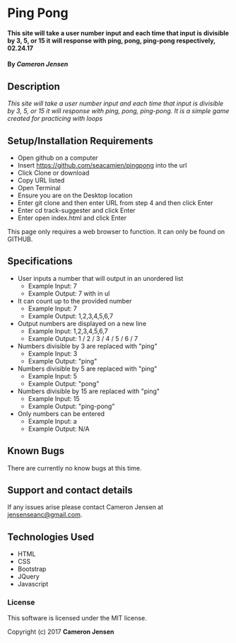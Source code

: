 # Ping Pong

#### This site will take a user number input and each time that input is divisible by 3, 5, or 15 it will response with ping, pong, ping-pong respectively, 02.24.17

#### By _Cameron Jensen_

## Description

_This site will take a user number input and each time that input is divisible by 3, 5, or 15 it will response with ping, pong, ping-pong. It is a simple game created for practicing with loops_

## Setup/Installation Requirements

* Open github on a computer
* Insert https://github.com/seacamjen/pingpong into the url
* Click Clone or download
* Copy URL listed
* Open Terminal
* Ensure you are on the Desktop location
* Enter git clone and then enter URL from step 4 and then click Enter
* Enter cd track-suggester and click Enter
* Enter open index.html and click Enter

This page only requires a web browser to function. It can only be found on GITHUB.

## Specifications
 * User inputs a number that will output in an unordered list
   * Example Input: 7
   * Example Output: 7 with in ul
 * It can count up to the provided number
   * Example Input: 7
   * Example Output: 1,2,3,4,5,6,7
 * Output numbers are displayed on a new line
   * Example Input: 1,2,3,4,5,6,7
   * Example Output: 1 / 2 / 3 / 4 / 5 / 6 / 7
 * Numbers divisible by 3 are replaced with "ping"
   * Example Input: 3
   * Example Output: "ping"
 * Numbers divisible by 5 are replaced with "ping"
   * Example Input: 5
   * Example Output: "pong"
 * Numbers divisible by 15 are replaced with "ping"
   * Example Input: 15
   * Example Output: "ping-pong"
 * Only numbers can be entered
   * Example Input: a
   * Example Output: N/A


## Known Bugs

There are currently no know bugs at this time.

## Support and contact details

If any issues arise please contact Cameron Jensen at jensenseanc@gmail.com.

## Technologies Used

* HTML
* CSS
* Bootstrap
* JQuery
* Javascript


### License

This software is licensed under the MIT license.

Copyright (c) 2017 **Cameron Jensen**

